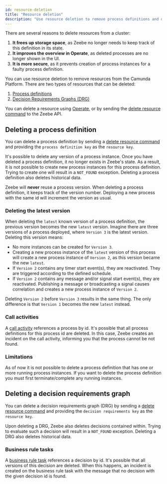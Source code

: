 ```yaml
---
id: resource-deletion
title: "Resource deletion"
description: "Use resource deletion to remove process definitions and decision requirements graphs from Camunda."
---
```


There are several reasons to delete resources from a cluster:

1. **It frees up storage space**, as Zeebe no longer needs to keep track of this definition in its state.
2. **It improves the overview in Operate**, as deleted processes are no longer shown in the UI.
3. **It is more secure**, as it prevents creation of process instances for a faulty process definition.

You can use resource deletion to remove resources from the Camunda Platform. There are two types of resources that can
be deleted:

1. [Process definitions](./processes.md)
2. [Decision Requirements Graphs (DRG)](../modeler/dmn/decision-requirements-graph.md)

You can delete a resource using [Operate](../../components/operate/operate-introduction.md), or by sending
the [delete resource command](/docs/apis-tools/grpc.md#deleteresource-rpc) to the Zeebe API.

## Deleting a process definition

You can delete a process definition by sending a [delete resource command](/docs/apis-tools/grpc.md#deleteresource-rpc)
and
providing the `process definition key` as the `resource key`.

It's possible to delete any version of a process instance. Once you have deleted a process definition, it no longer
exists in
Zeebe's state. As a result, it is not possible to create new process instances for this process definition. Trying
to create one will result in a `NOT_FOUND` exception. Deleting a process definition also deletes historical data.

Zeebe will **never** reuse a process version. When deleting a process definition, it keeps track of the version number.
Deploying a new process with the same id will increment the version as usual.

### Deleting the latest version

When deleting the `latest` known version of a process definition, the previous version becomes the new `latest`
version. Imagine there are three versions of a process deployed, where `Version 3` is the latest version. Deleting this
version
means:

- No more instances can be created for `Version 3`.
- Creating a new process instance of the `latest` version of this process will create a new process instance
  of `Version 2`, as this version became the new `latest`.
- If `Version 2` contains any timer start event(s), they are reactivated. They are triggered according to the defined
  schedule.
- If `Version 2` contains any message and/or signal start event(s), they are reactivated. Publishing a message or
  broadcasting a signal causes correlation and creates a new process instance of `Version 2`.

Deleting `Version 2` before `Version 3` results in the same thing. The only difference is that `Version 1` becomes the
new `latest` instead.

### Call activities

A [call activity](/docs/components/modeler/bpmn/call-activities/call-activities.md) references a process by id. It's
possible that all process definitions for this process id are deleted. In this case, Zeebe creates an incident on the
call activity, informing you that the process cannot be not found.

### Limitations

As of now it is not possible to delete a process definition that has one or more running process instances. If you want
to delete the process definition you must first terminate/complete any running instances.

## Deleting a decision requirements graph

You can delete a decision requirements graph (DRG) by sending
a [delete resource command](/docs/apis-tools/grpc.md#deleteresource-rpc) and providing the `decision requirements key`
as the `resource key`.

Upon deleting a DRG, Zeebe also deletes decisions contained within. Trying to evaluate such a decision will result in
a `NOT_FOUND` exception. Deleting a DRG also deletes historical data.

### Business rule tasks

A [business rule task](/docs/components/modeler/bpmn/business-rule-tasks/business-rule-tasks.md) references a decision
by id. It's possible that all versions of this decision are deleted. When this happens, an incident is created on the
business rule task with the message that no decision with the given decision id is found.
